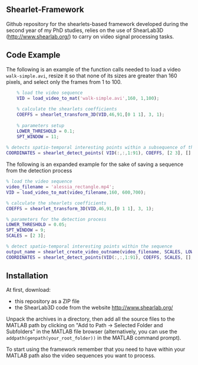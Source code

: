 ## Shearlet-Framework

Github repository for the shearlets-based framework developed during the second year of my PhD studies, relies on the use of ShearLab3D (http://www.shearlab.org/) to carry on video signal processing tasks.

## Code Example

The following is an example of the function calls needed to load a video `walk-simple.avi`, resize it so that none of its sizes are greater than 160 pixels, and select only the frames from 1 to 100.
```matlab
    % load the video sequence
    VID = load_video_to_mat('walk-simple.avi',160, 1,100);
    
    % calculate the shearlets coefficients
    COEFFS = shearlet_transform_3D(VID,46,91,[0 1 1], 3, 1);
    
    % parameters setup
    LOWER_THRESHOLD = 0.1;
    SPT_WINDOW = 11;
    
% detects spatio-temporal interesting points within a subsequence of the original video 
COORDINATES = shearlet_detect_points( VID(:,:,1:91), COEFFS, [2 3], [], LOWER_THRESHOLD, SPT_WINDOW, false);
```

The following is an expanded example for the sake of saving a sequence from the detection process

```matlab
% load the video sequence
video_filename = 'alessia_rectangle.mp4';
VID = load_video_to_mat(video_filename,160, 600,700);

% calculate the shearlets coefficients
COEFFS = shearlet_transform_3D(VID,46,91,[0 1 1], 3, 1);

% parameters for the detection process
LOWER_THRESHOLD = 0.05;
SPT_WINDOW = 9;
SCALES = [2 3];

% detect spatio-temporal interesting points within the sequence
output_name = shearlet_create_video_outname(video_filename, SCALES, LOWER_THRESHOLD, SPT_WINDOW);
COORDINATES = shearlet_detect_points(VID(:,:,1:91), COEFFS, SCALES, [], LOWER_THRESHOLD, SPT_WINDOW, false, output_name);
```

## Installation

At first, download:

- this repository as a ZIP file
- the ShearLab3D code from the website http://www.shearlab.org/ 

Unpack the archives in a directory, then add all the source files to the MATLAB path by clicking on "Add to Path -> Selected Folder and Subfolders" in the MATLAB file browser (alternatively, you can use the `addpath(genpath(your_root_folder))` in the MATLAB command prompt). 

To start using the framework remember that you need to have within your MATLAB path also the video sequences you want to process.
